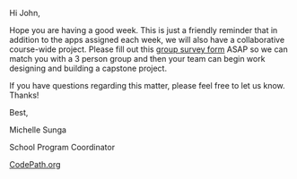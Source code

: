 Hi John,

Hope you are having a good week. This is just a friendly reminder that in addition to the apps assigned each week, we will also have a collaborative course-wide project. Please fill out this [group survey form](https://goo.gl/forms/ZmThXCQkjnV2olpF2) ASAP so we can match you with a 3 person group and then your team can begin work designing and building a capstone project.

If you have questions regarding this matter, please feel free to let us know. Thanks!

Best,

Michelle Sunga

School Program Coordinator

[CodePath.org](https://codepath.org/)
